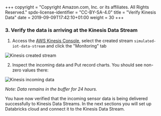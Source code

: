 +++
copyright = "Copyright Amazon.com, Inc. or its affiliates. All Rights Reserved."
spdx-license-identifier = "CC-BY-SA-4.0"
title = "Verify Kinesis Data"
date = 2019-09-09T17:42:10+01:00
weight = 30
+++

### 3. Verify the data is arriving at the Kinesis Data Stream

1. Access the [AWS Kinesis Console](https://console.aws.amazon.com/kinesis), select the created stream  ```simulated-iot-data-stream``` and click the "Monitoring" tab

![Kinesis created stream](/images/kinesis-created-stream.png)

2. Inspect the incoming data and Put record charts. You should see non-zero values there:

![Kinesis incoming data](/images/kinesis-incoming-data.png)

*Note: Data remains in the buffer for 24 hours.*


You have now verified that the incoming sensor data is being delivered successfully to Kinesis Data Streams. In the next sections you will set up Databricks cloud and connect it to the Kinesis Data Stream.

